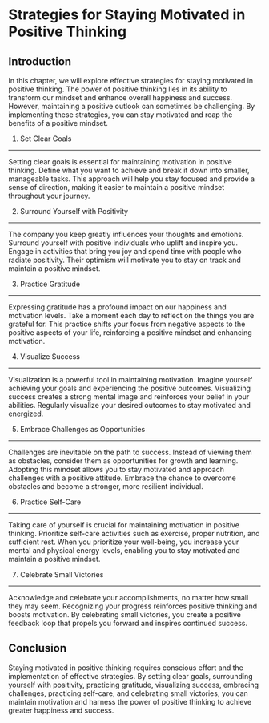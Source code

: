 Strategies for Staying Motivated in Positive Thinking
==============================================================

Introduction
------------

In this chapter, we will explore effective strategies for staying motivated in positive thinking. The power of positive thinking lies in its ability to transform our mindset and enhance overall happiness and success. However, maintaining a positive outlook can sometimes be challenging. By implementing these strategies, you can stay motivated and reap the benefits of a positive mindset.

1. Set Clear Goals
------------------

Setting clear goals is essential for maintaining motivation in positive thinking. Define what you want to achieve and break it down into smaller, manageable tasks. This approach will help you stay focused and provide a sense of direction, making it easier to maintain a positive mindset throughout your journey.

2. Surround Yourself with Positivity
------------------------------------

The company you keep greatly influences your thoughts and emotions. Surround yourself with positive individuals who uplift and inspire you. Engage in activities that bring you joy and spend time with people who radiate positivity. Their optimism will motivate you to stay on track and maintain a positive mindset.

3. Practice Gratitude
---------------------

Expressing gratitude has a profound impact on our happiness and motivation levels. Take a moment each day to reflect on the things you are grateful for. This practice shifts your focus from negative aspects to the positive aspects of your life, reinforcing a positive mindset and enhancing motivation.

4. Visualize Success
--------------------

Visualization is a powerful tool in maintaining motivation. Imagine yourself achieving your goals and experiencing the positive outcomes. Visualizing success creates a strong mental image and reinforces your belief in your abilities. Regularly visualize your desired outcomes to stay motivated and energized.

5. Embrace Challenges as Opportunities
--------------------------------------

Challenges are inevitable on the path to success. Instead of viewing them as obstacles, consider them as opportunities for growth and learning. Adopting this mindset allows you to stay motivated and approach challenges with a positive attitude. Embrace the chance to overcome obstacles and become a stronger, more resilient individual.

6. Practice Self-Care
---------------------

Taking care of yourself is crucial for maintaining motivation in positive thinking. Prioritize self-care activities such as exercise, proper nutrition, and sufficient rest. When you prioritize your well-being, you increase your mental and physical energy levels, enabling you to stay motivated and maintain a positive mindset.

7. Celebrate Small Victories
----------------------------

Acknowledge and celebrate your accomplishments, no matter how small they may seem. Recognizing your progress reinforces positive thinking and boosts motivation. By celebrating small victories, you create a positive feedback loop that propels you forward and inspires continued success.

Conclusion
----------

Staying motivated in positive thinking requires conscious effort and the implementation of effective strategies. By setting clear goals, surrounding yourself with positivity, practicing gratitude, visualizing success, embracing challenges, practicing self-care, and celebrating small victories, you can maintain motivation and harness the power of positive thinking to achieve greater happiness and success.
